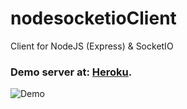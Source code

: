 # nodesocketioClient
Client for NodeJS (Express) &amp; SocketIO

### Demo server at: [Heroku](https://qlcvnode.herokuapp.com/).

![Demo](https://raw.githubusercontent.com/zrmedia/nodesocketioClient/master/images/demo.PNG)
